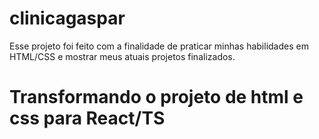 # clinicagaspar

Esse projeto foi feito com a finalidade de praticar minhas habilidades em HTML/CSS e mostrar meus atuais projetos finalizados.

# Transformando o projeto de html e css para React/TS

